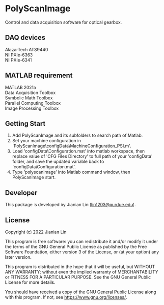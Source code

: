 # PolyScanImage

Control and data acquisition software for optical gearbox.

## DAQ devices
AlazarTech ATS9440<br />
NI PXIe-6363<br />
NI PXIe-6341<br />

## MATLAB requirement
MATLAB 2021a<br />
Data Acquisition Toolbox<br />
Symbolic Math Toolbox<br />
Parallel Computing Toolbox<br />
Image Processing Toolbox<br />

## Getting Start
1. Add PolyScanImage and its subfolders to search path of Matlab.<br />
2. Set your machine configuration in 'PolyScanImage\configData\MachineConfiguration_PSI.m'.<br />
3. Load 'configData\Configuration.mat' into matlab workspace, then replace value of 'CFG Files Directory' to full path of your 'configData' folder, and save the updated variable back to 'configData\Configuration.mat'.<br />
4. Type 'polyscanimage' into Matlab command window, then PolyScanImage start.<br />

## Developer
This package is developed by Jianian Lin (lin1203@purdue.edu).

## License
Copyright (c) 2022 Jianian Lin

This program is free software: you can redistribute it and/or modify
it under the terms of the GNU General Public License as published by
the Free Software Foundation, either version 3 of the License, or
(at your option) any later version.

This program is distributed in the hope that it will be useful,
but WITHOUT ANY WARRANTY; without even the implied warranty of
MERCHANTABILITY or FITNESS FOR A PARTICULAR PURPOSE.  See the
GNU General Public License for more details.

You should have received a copy of the GNU General Public License
along with this program.  If not, see <https://www.gnu.org/licenses/>.
